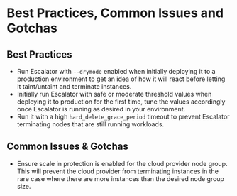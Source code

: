 # Best Practices, Common Issues and Gotchas

## Best Practices

 - Run Escalator with `--drymode` enabled when initially deploying it to a production environment to get an idea of
   how it will react before letting it taint/untaint and terminate instances.
 - Initially run Escalator with safe or moderate threshold values when deploying it to production for the first time,
   tune the values accordingly once Escalator is running as desired in your environment.
 - Run it with a high `hard_delete_grace_period` timeout to prevent Escalator terminating nodes that are
   still running workloads.

## Common Issues & Gotchas

 - Ensure scale in protection is enabled for the cloud provider node group. This will prevent the cloud provider from
   terminating instances in the rare case where there are more instances than the desired node group size.
